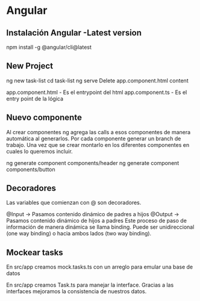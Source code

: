 # Angular

## Instalación Angular -Latest version
npm install -g @angular/cli@latest

## New Project
ng new task-list
cd task-list
ng serve
Delete app.component.html content

app.component.html - Es el entrypoint del html
app.component.ts - Es el entry point de la lógica

## Nuevo componente
Al crear componentes ng agrega las calls a esos componentes de manera automática al generarlos.
Por cada componente generar un branch de trabajo.
Una vez que se crear montarlo en los diferentes componentes en cuales lo queremos incluir.

ng generate component components/header
ng generate component components/button

## Decoradores
Las variables que comienzan con @ son decoradores. 

@Input -> Pasamos contenido dinámico de padres a hijos
@Output -> Pasamos contenido dinámico de hijos a padres
Este proceso de paso de información de manera dinámica se llama binding. Puede ser unidireccional (one way binding) o hacia ambos lados (two way binding).

## Mockear tasks
En src/app creamos mock.tasks.ts con un arreglo para emular una base de datos

En src/app creamos Task.ts para manejar la interface. Gracias a las interfaces mejoramos la consistencia de nuestros datos.
